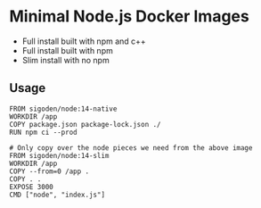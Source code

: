 # Minimal Node.js Docker Images

- Full install built with npm and c++
- Full install built with npm
- Slim install with no npm

## Usage

```
FROM sigoden/node:14-native
WORKDIR /app
COPY package.json package-lock.json ./
RUN npm ci --prod

# Only copy over the node pieces we need from the above image
FROM sigoden/node:14-slim
WORKDIR /app
COPY --from=0 /app .
COPY . .
EXPOSE 3000
CMD ["node", "index.js"]
```